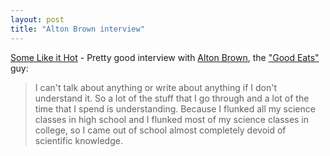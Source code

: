 ```yaml
---
layout: post
title: "Alton Brown interview"
---
```




<a href="http://www.channelguidemag.com/brown/index.html">Some Like it Hot</a> - Pretty good interview with <a href="http://altonbrown.com/">Alton Brown</a>, the <a href="http://www.foodnetwork.com/food/show_ea">"Good Eats"</a> guy:

<blockquote>I can't talk about anything or write about anything if I don't understand it. So a lot of the stuff that I go through and a lot of the time that I spend is understanding. Because I flunked all my science classes in high school and I flunked most of my science classes in college, so I came out of school almost completely devoid of scientific knowledge.</blockquote>


